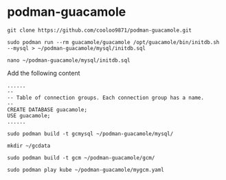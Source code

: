 # podman-guacamole
```
git clone https://github.com/cooloo9871/podman-guacamole.git
```
```
sudo podman run --rm guacamole/guacamole /opt/guacamole/bin/initdb.sh --mysql > ~/podman-guacamole/mysql/initdb.sql
```
```
nano ~/podman-guacamole/mysql/initdb.sql
```
Add the following content
```
......
--
-- Table of connection groups. Each connection group has a name.
--
CREATE DATABASE guacamole;
USE guacamole;
......
```
```
sudo podman build -t gcmysql ~/podman-guacamole/mysql/
```
```
mkdir ~/gcdata
```
```
sudo podman build -t gcm ~/podman-guacamole/gcm/
```
```
sudo podman play kube ~/podman-guacamole/mygcm.yaml
```
